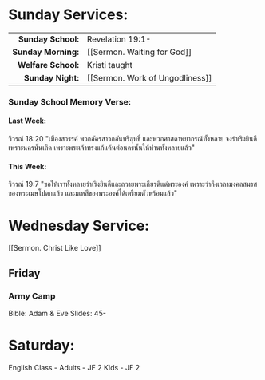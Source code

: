 
# Sunday Services:

| | |
| --:|:-- |
| **Sunday School:**  |	Revelation 19:1-
| **Sunday Morning:** |	[[Sermon. Waiting for God]]
| **Welfare School:** |	Kristi taught
| **Sunday Night:**   |  [[Sermon. Work of Ungodliness]]

### Sunday School Memory Verse:
#### Last Week: 
วิวรณ์ 18:20 "เมืองสวรรค์ พวกอัครสาวกอันบริสุทธิ์ และพวกศาสดาพยากรณ์ทั้งหลาย จงร่าเริงยินดีเพราะนครนั้นเถิด เพราะพระเจ้าทรงแก้แค้นต่อนครนั้นให้ท่านทั้งหลายแล้ว"

#### This Week:
วิวรณ์ 19:7 "ขอให้เราทั้งหลายร่าเริงยินดีและถวายพระเกียรติแด่พระองค์ เพราะว่าถึงเวลามงคลสมรสของพระเมษโปดกแล้ว และมเหสีของพระองค์ได้เตรียมตัวพร้อมแล้ว"

# Wednesday Service:
[[Sermon. Christ Like Love]]

## Friday
### Army Camp
Bible: Adam & Eve
Slides: 45-

# Saturday:

English Class - Adults - JF 2
                Kids - JF 2
